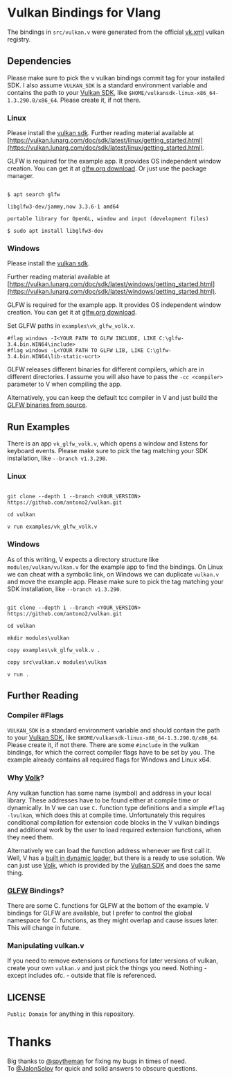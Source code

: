 

# Vulkan Bindings for Vlang
The bindings in `src/vulkan.v` were generated from the official [vk.xml](https://github.com/KhronosGroup/Vulkan-Docs/blob/main/xml/vk.xml) vulkan registry.

## Dependencies
Please make sure to pick the v vulkan bindings commit tag for your installed SDK.
I also assume `VULKAN_SDK` is a standard environment variable and contains the path to your [Vulkan SDK](https://vulkan.lunarg.com/doc/sdk/latest/), like `$HOME/vulkansdk-linux-x86_64-1.3.290.0/x86_64`. Please create it, if not there.

### Linux
Please install the [vulkan sdk](https://vulkan.lunarg.com/sdk/home).
Further reading material available at [https://vulkan.lunarg.com/doc/sdk/latest/linux/getting_started.html](https://vulkan.lunarg.com/doc/sdk/latest/linux/getting_started.html).

GLFW is required for the example app. It provides OS independent window creation.
You can get it at [glfw.org download](https://www.glfw.org/download.html).
Or just use the package manager.
```

$ apt search glfw

libglfw3-dev/jammy,now 3.3.6-1 amd64

portable library for OpenGL, window and input (development files)

$ sudo apt install libglfw3-dev

```
### Windows
Please install the [vulkan sdk](https://vulkan.lunarg.com/sdk/home).

Further reading material available at [https://vulkan.lunarg.com/doc/sdk/latest/windows/getting_started.html](https://vulkan.lunarg.com/doc/sdk/latest/windows/getting_started.html).

GLFW is required for the example app. It provides OS independent window creation.
You can get it at [glfw.org download](https://www.glfw.org/download.html).

Set GLFW paths in `examples\vk_glfw_volk.v`.
```
#flag windows -I<YOUR PATH TO GLFW INCLUDE, LIKE C:\glfw-3.4.bin.WIN64\include>
#flag windows -L<YOUR PATH TO GLFW LIB, LIKE C:\glfw-3.4.bin.WIN64\lib-static-ucrt>
```
GLFW releases different binaries for different compilers, which are in different directories.
I assume you will also have to pass the `-cc <compiler>` parameter to V when compiling the app.

Alternatively, you can keep the default tcc compiler in V and just build the [GLFW binaries from source](https://www.glfw.org/docs/latest/build_guide.html).

## Run Examples
There is an app `vk_glfw_volk.v`, which opens a window and listens for keyboard events.
Please make sure to pick the tag matching your SDK installation, like `--branch v1.3.290`.
### Linux
```

git clone --depth 1 --branch <YOUR_VERSION> https://github.com/antono2/vulkan.git

cd vulkan

v run examples/vk_glfw_volk.v

```
### Windows
As of this writing, V expects a directory structure like `modules/vulkan/vulkan.v` for the example app to find the bindings. On Linux we can cheat with a symbolic link, on Windows we can duplicate `vulkan.v` and move the example app. Please make sure to pick the tag matching your SDK installation, like `--branch v1.3.290`.

```

git clone --depth 1 --branch <YOUR_VERSION> https://github.com/antono2/vulkan.git

cd vulkan

mkdir modules\vulkan

copy examples\vk_glfw_volk.v .

copy src\vulkan.v modules\vulkan

v run .

```
## Further Reading
### Compiler #Flags
`VULKAN_SDK` is a standard environment variable and should contain the path to your [Vulkan SDK](https://vulkan.lunarg.com/doc/sdk/latest/), like `$HOME/vulkansdk-linux-x86_64-1.3.290.0/x86_64`. Please create it, if not there.
There are some `#include` in the vulkan bindings, for which the correct compiler flags have to be set by you.
The example already contains all required flags for Windows and Linux x64.

### Why [Volk](https://github.com/zeux/volk)?
Any vulkan function has some name (symbol) and address in your local library. These addresses have to be found either at compile time or dynamically.
In V we can use `C.` function type definitions and a simple `#flag -lvulkan`, which does this at compile time.
Unfortunately this requires conditional compilation for extension code blocks in the V vulkan bindings and additional work by the user to load required extension functions, when they need them.

Alternatively we can load the function address whenever we first call it. Well, V has a [built in dynamic loader](https://modules.vlang.io/dl.loader.html), but there is a ready to use solution. We can just use [Volk](https://github.com/zeux/volk), which is provided by the [Vulkan SDK](https://vulkan.lunarg.com/doc/sdk/latest/) and does the same thing.

### [GLFW](https://www.glfw.org/download.html) Bindings?
There are some C. functions for GLFW at the bottom of the example. V bindings for GLFW are available, but I prefer to control the global namespace for C. functions, as they might overlap and cause issues later. This will change in future.
### Manipulating vulkan.v
If you need to remove extensions or functions for later versions of vulkan, create your own `vulkan.v` and just pick the things you need. Nothing - except includes ofc. - outside that file is referenced.

## LICENSE

`Public Domain` for anything in this repository.


# Thanks
Big thanks to [@spytheman](https://github.com/spytheman) for fixing my bugs in times of need.</br>
To [@JalonSolov](https://github.com/JalonSolov) for quick and solid answers to obscure questions.

